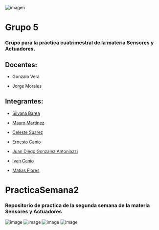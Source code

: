 ![imagen](https://user-images.githubusercontent.com/105946879/190537079-9f42c36d-94aa-41ca-be81-ac24336d6c8c.png)

# Grupo 5

### Grupo para la práctica cuatrimestral de la materia Sensores y Actuadores.

## Docentes:

- Gonzalo Vera

- Jorge Morales


## Integrantes:

- [Silvana Barea](https://github.com/recursosssbb)

- [Mauro Martinez](https://github.com/Mauro-Martinez)

- [Celeste Suarez](https://github.com/CelesteSuarezz)

- [Ernesto Canio](https://github.com/ernesto0369)

- [Juan Diego Gonzalez Antoniazzi](https://github.com/JDGA1997)

- [Ivan Canio](https://github.com/ivanc2111)

- [Matias Flores](https://github.com/mflawa)


# PracticaSemana2

### Repositorio de practica de la segunda semana de la materia Sensores y Actuadores


![image](https://user-images.githubusercontent.com/84986194/190467698-1f5001b1-ee9b-4336-9ec4-be37d712aae5.png)
![image](https://user-images.githubusercontent.com/84986194/190467751-1cf0c911-3e08-4414-961b-5412413c0e98.png)
![image](https://user-images.githubusercontent.com/84986194/190467803-8c64f9bb-ab79-4235-a809-b2da7241cfad.png)
![image](https://user-images.githubusercontent.com/84986194/190467855-ec9b1d36-d93d-4a17-8ac7-99d7335c493c.png)

